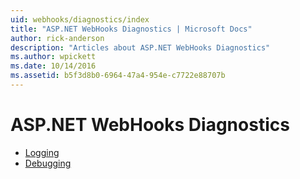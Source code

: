 ```yaml
---
uid: webhooks/diagnostics/index
title: "ASP.NET WebHooks Diagnostics | Microsoft Docs"
author: rick-anderson
description: "Articles about ASP.NET WebHooks Diagnostics"
ms.author: wpickett
ms.date: 10/14/2016
ms.assetid: b5f3d8b0-6964-47a4-954e-c7722e88707b
---
```

# ASP.NET WebHooks Diagnostics

* [Logging](logging.md)
* [Debugging](debugging.md)

